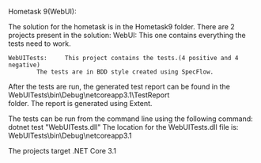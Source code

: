 Hometask 9(WebUI):

The solution for the hometask is in the Hometask9 folder.
There are 2 projects present in the solution:
	WebUI: 		This one contains everything the tests need to work.

	WebUITests: 	This project contains the tests.(4 positive and 4 negative)
			The tests are in BDD style created using SpecFlow.

After the tests are run, the generated test report can be found in the
WebUITests\bin\Debug\netcoreapp3.1\TestReport\
folder. The report is generated using Extent.

The tests can be run from the command line using the following command:
dotnet test "WebUITests.dll"
The location for the WebUITests.dll file is: WebUITests\bin\Debug\netcoreapp3.1

The projects target .NET Core 3.1
